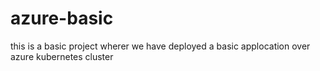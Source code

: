 # azure-basic

this is a basic project wherer we have deployed a basic applocation over azure kubernetes cluster
